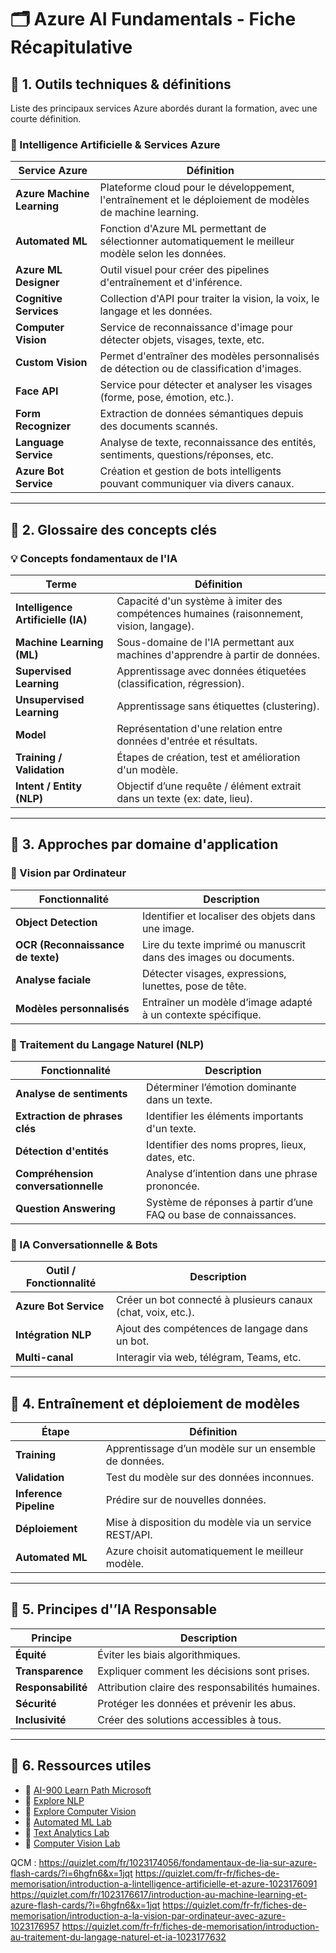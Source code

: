 # 🗂 Azure AI Fundamentals - Fiche Récapitulative

## 📌 1. Outils techniques & définitions
Liste des principaux services Azure abordés durant la formation, avec une courte définition.

### 🧐 Intelligence Artificielle & Services Azure

| Service Azure                | Définition |
|-----------------------------|-----------|
| **Azure Machine Learning** | Plateforme cloud pour le développement, l'entraînement et le déploiement de modèles de machine learning. |
| **Automated ML**           | Fonction d'Azure ML permettant de sélectionner automatiquement le meilleur modèle selon les données. |
| **Azure ML Designer**      | Outil visuel pour créer des pipelines d'entraînement et d'inférence. |
| **Cognitive Services**     | Collection d'API pour traiter la vision, la voix, le langage et les données. |
| **Computer Vision**        | Service de reconnaissance d'image pour détecter objets, visages, texte, etc. |
| **Custom Vision**          | Permet d'entraîner des modèles personnalisés de détection ou de classification d'images. |
| **Face API**               | Service pour détecter et analyser les visages (forme, pose, émotion, etc.). |
| **Form Recognizer**        | Extraction de données sémantiques depuis des documents scannés. |
| **Language Service**       | Analyse de texte, reconnaissance des entités, sentiments, questions/réponses, etc. |
| **Azure Bot Service**      | Création et gestion de bots intelligents pouvant communiquer via divers canaux. |

---

## 📌 2. Glossaire des concepts clés

### 💡 Concepts fondamentaux de l'IA

| Terme                      | Définition |
|----------------------------|-----------|
| **Intelligence Artificielle (IA)** | Capacité d'un système à imiter des compétences humaines (raisonnement, vision, langage). |
| **Machine Learning (ML)** | Sous-domaine de l'IA permettant aux machines d'apprendre à partir de données. |
| **Supervised Learning**   | Apprentissage avec données étiquetées (classification, régression). |
| **Unsupervised Learning** | Apprentissage sans étiquettes (clustering). |
| **Model**                 | Représentation d'une relation entre données d'entrée et résultats. |
| **Training / Validation** | Étapes de création, test et amélioration d'un modèle. |
| **Intent / Entity (NLP)** | Objectif d’une requête / élément extrait dans un texte (ex: date, lieu). |

---

## 🔹 3. Approches par domaine d'application

### 📸 Vision par Ordinateur

| Fonctionnalité              | Description |
|------------------------------|-------------|
| **Object Detection**        | Identifier et localiser des objets dans une image. |
| **OCR (Reconnaissance de texte)** | Lire du texte imprimé ou manuscrit dans des images ou documents. |
| **Analyse faciale**         | Détecter visages, expressions, lunettes, pose de tête. |
| **Modèles personnalisés**     | Entraîner un modèle d’image adapté à un contexte spécifique. |

### 💬 Traitement du Langage Naturel (NLP)

| Fonctionnalité                 | Description |
|--------------------------------|-------------|
| **Analyse de sentiments**     | Déterminer l’émotion dominante dans un texte. |
| **Extraction de phrases clés** | Identifier les éléments importants d'un texte. |
| **Détection d'entités**        | Identifier des noms propres, lieux, dates, etc. |
| **Compréhension conversationnelle** | Analyse d’intention dans une phrase prononcée. |
| **Question Answering**        | Système de réponses à partir d’une FAQ ou base de connaissances. |

### 🧵 IA Conversationnelle & Bots

| Outil / Fonctionnalité        | Description |
|------------------------------|-------------|
| **Azure Bot Service**        | Créer un bot connecté à plusieurs canaux (chat, voix, etc.). |
| **Intégration NLP**           | Ajout des compétences de langage dans un bot. |
| **Multi-canal**              | Interagir via web, télégram, Teams, etc. |

---

## 🔧 4. Entraînement et déploiement de modèles

| Étape                     | Définition |
|-----------------------------|-----------|
| **Training**               | Apprentissage d’un modèle sur un ensemble de données. |
| **Validation**             | Test du modèle sur des données inconnues. |
| **Inference Pipeline**     | Prédire sur de nouvelles données. |
| **Déploiement**              | Mise à disposition du modèle via un service REST/API. |
| **Automated ML**           | Azure choisit automatiquement le meilleur modèle. |

---

## 🔐 5. Principes d'’IA Responsable

| Principe       | Description |
|----------------|-------------|
| **Équité**         | Éviter les biais algorithmiques. |
| **Transparence** | Expliquer comment les décisions sont prises. |
| **Responsabilité** | Attribution claire des responsabilités humaines. |
| **Sécurité**       | Protéger les données et prévenir les abus. |
| **Inclusivité**     | Créer des solutions accessibles à tous. |

---

## 📄 6. Ressources utiles

- 📂 [AI-900 Learn Path Microsoft](https://docs.microsoft.com/learn/certifications/azure-ai-fundamentals)
- 🔗 [Explore NLP](https://aka.ms/explore-nlp)
- 🔗 [Explore Computer Vision](https://aka.ms/explore-computer-vision)
- 🔗 [Automated ML Lab](https://aka.ms/ai900-automl-lab)
- 🔗 [Text Analytics Lab](https://aka.ms/ai900-text-lab)
- 🔗 [Computer Vision Lab](https://aka.ms/ai900-computer-vision-lab)


QCM : 
https://quizlet.com/fr/1023174056/fondamentaux-de-lia-sur-azure-flash-cards/?i=6hgfn6&x=1jqt
https://quizlet.com/fr-fr/fiches-de-memorisation/introduction-a-lintelligence-artificielle-et-azure-1023176091
https://quizlet.com/fr/1023176617/introduction-au-machine-learning-et-azure-flash-cards/?i=6hgfn6&x=1jqt
https://quizlet.com/fr-fr/fiches-de-memorisation/introduction-a-la-vision-par-ordinateur-avec-azure-1023176957
https://quizlet.com/fr-fr/fiches-de-memorisation/introduction-au-traitement-du-langage-naturel-et-ia-1023177632
